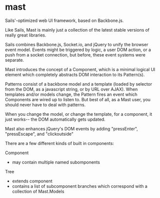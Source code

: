 mast
====

Sails&#39;-optimized web UI framework, based on Backbone.js.

Like Sails, Mast is mainly just a collection of the latest stable versions of really great libraries.  

Sails combines Backbone.js, Socket.io, and jQuery to unify the browser event model.
Events might be triggered by logic, a user DOM action, or a push from a socket connection, but before, these event systems were separate.

Mast introduces the concept of a Component, which is a minimal logical UI element which completely abstracts DOM interaction to its Pattern(s). 

Patterns consist of a backbone model and a template (loaded by selector from the DOM, as a javascript string, or by URL over AJAX).
When templates and/or models change, the Pattern fires an event which Components are wired up to listen to.
But best of all, as a Mast user, you should never have to deal with patterns.  

When you change the model, or change the template, for a component, it just works-- the DOM automatically gets updated.

Mast also enhances jQuery's DOM events by adding "pressEnter", "pressEscape", and "clickoutside"

There are a few different kinds of built in components:

Component
- may contain multiple named subomponents

Tree
- extends component
- contains a list of subcomponent branches which correspond with a collection of Mast.Models


